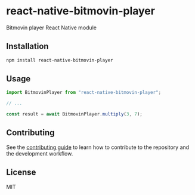 # react-native-bitmovin-player

Bitmovin player React Native module

## Installation

```sh
npm install react-native-bitmovin-player
```

## Usage

```js
import BitmovinPlayer from "react-native-bitmovin-player";

// ...

const result = await BitmovinPlayer.multiply(3, 7);
```

## Contributing

See the [contributing guide](CONTRIBUTING.md) to learn how to contribute to the repository and the development workflow.

## License

MIT
